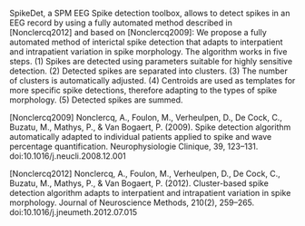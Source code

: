 SpikeDet, a SPM EEG Spike detection toolbox, allows to detect spikes in an EEG record by using a fully automated method described in [Nonclercq2012] and based on [Nonclercq2009]:
We propose a fully automated method of interictal spike detection that adapts to interpatient and intrapatient variation in spike morphology. The algorithm works in five steps. (1) Spikes are detected using parameters suitable for highly sensitive detection. (2) Detected spikes are separated into clusters. (3) The number of clusters is automatically adjusted. (4) Centroids are used as templates for more specific spike detections, therefore adapting to the types of spike morphology. (5) Detected spikes are summed.



[Nonclercq2009] Nonclercq, A., Foulon, M., Verheulpen, D., De Cock, C., Buzatu, M., Mathys, P., & Van Bogaert, P. (2009). Spike detection algorithm automatically adapted to individual patients applied to spike and wave percentage quantification. Neurophysiologie Clinique, 39, 123–131. doi:10.1016/j.neucli.2008.12.001

[Nonclercq2012] Nonclercq, A., Foulon, M., Verheulpen, D., De Cock, C., Buzatu, M., Mathys, P., & Van Bogaert, P. (2012). Cluster-based spike detection algorithm adapts to interpatient and intrapatient variation in spike morphology. Journal of Neuroscience Methods, 210(2), 259–265. doi:10.1016/j.jneumeth.2012.07.015
